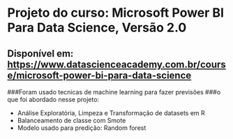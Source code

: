 # Projeto do curso: Microsoft Power BI Para Data Science, Versão 2.0

## Disponível em: https://www.datascienceacademy.com.br/course/microsoft-power-bi-para-data-science

###Foram usado tecnicas  de machine learning para fazer previsões
###o que foi abordado nesse projeto:
- Análise Exploratória, Limpeza e Transformação de datasets em R
- Balanceamento de classe com Smote
- Modelo usado para predição: Random forest

 
